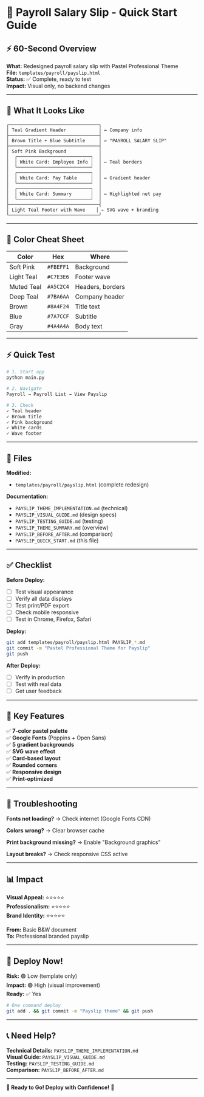 # 🚀 Payroll Salary Slip - Quick Start Guide

## ⚡ 60-Second Overview

**What:** Redesigned payroll salary slip with Pastel Professional Theme  
**File:** `templates/payroll/payslip.html`  
**Status:** ✅ Complete, ready to test  
**Impact:** Visual only, no backend changes  

---

## 🎨 What It Looks Like

```
┌─────────────────────────────────┐
│ Teal Gradient Header            │ ← Company info
├─────────────────────────────────┤
│ Brown Title + Blue Subtitle     │ ← "PAYROLL SALARY SLIP"
├─────────────────────────────────┤
│ Soft Pink Background            │
│  ┌───────────────────────────┐  │
│  │ White Card: Employee Info │  │ ← Teal borders
│  └───────────────────────────┘  │
│  ┌───────────────────────────┐  │
│  │ White Card: Pay Table     │  │ ← Gradient header
│  └───────────────────────────┘  │
│  ┌───────────────────────────┐  │
│  │ White Card: Summary       │  │ ← Highlighted net pay
│  └───────────────────────────┘  │
├─────────────────────────────────┤
│ Light Teal Footer with Wave    │ ← SVG wave + branding
└─────────────────────────────────┘
```

---

## 🎯 Color Cheat Sheet

| Color | Hex | Where |
|-------|-----|-------|
| Soft Pink | `#FBEFF1` | Background |
| Light Teal | `#C7E3E6` | Footer wave |
| Muted Teal | `#A5C2C4` | Headers, borders |
| Deep Teal | `#7BA6AA` | Company header |
| Brown | `#8A4F24` | Title text |
| Blue | `#7A7CCF` | Subtitle |
| Gray | `#4A4A4A` | Body text |

---

## ⚡ Quick Test

```bash
# 1. Start app
python main.py

# 2. Navigate
Payroll → Payroll List → View Payslip

# 3. Check
✓ Teal header
✓ Brown title
✓ Pink background
✓ White cards
✓ Wave footer
```

---

## 📁 Files

**Modified:**
- `templates/payroll/payslip.html` (complete redesign)

**Documentation:**
- `PAYSLIP_THEME_IMPLEMENTATION.md` (technical)
- `PAYSLIP_VISUAL_GUIDE.md` (design specs)
- `PAYSLIP_TESTING_GUIDE.md` (testing)
- `PAYSLIP_THEME_SUMMARY.md` (overview)
- `PAYSLIP_BEFORE_AFTER.md` (comparison)
- `PAYSLIP_QUICK_START.md` (this file)

---

## ✅ Checklist

**Before Deploy:**
- [ ] Test visual appearance
- [ ] Verify all data displays
- [ ] Test print/PDF export
- [ ] Check mobile responsive
- [ ] Test in Chrome, Firefox, Safari

**Deploy:**
```bash
git add templates/payroll/payslip.html PAYSLIP_*.md
git commit -m "Pastel Professional Theme for Payslip"
git push
```

**After Deploy:**
- [ ] Verify in production
- [ ] Test with real data
- [ ] Get user feedback

---

## 🎨 Key Features

✅ **7-color pastel palette**  
✅ **Google Fonts** (Poppins + Open Sans)  
✅ **5 gradient backgrounds**  
✅ **SVG wave effect**  
✅ **Card-based layout**  
✅ **Rounded corners**  
✅ **Responsive design**  
✅ **Print-optimized**  

---

## 🐛 Troubleshooting

**Fonts not loading?**
→ Check internet (Google Fonts CDN)

**Colors wrong?**
→ Clear browser cache

**Print background missing?**
→ Enable "Background graphics"

**Layout breaks?**
→ Check responsive CSS active

---

## 📊 Impact

**Visual Appeal:** ⭐⭐⭐⭐⭐  
**Professionalism:** ⭐⭐⭐⭐⭐  
**Brand Identity:** ⭐⭐⭐⭐⭐  

**From:** Basic B&W document  
**To:** Professional branded payslip  

---

## 🚀 Deploy Now!

**Risk:** 🟢 Low (template only)  
**Impact:** 🟢 High (visual improvement)  
**Ready:** ✅ Yes  

```bash
# One command deploy
git add . && git commit -m "Payslip theme" && git push
```

---

## 📞 Need Help?

**Technical Details:** `PAYSLIP_THEME_IMPLEMENTATION.md`  
**Visual Guide:** `PAYSLIP_VISUAL_GUIDE.md`  
**Testing:** `PAYSLIP_TESTING_GUIDE.md`  
**Comparison:** `PAYSLIP_BEFORE_AFTER.md`  

---

**🎉 Ready to Go! Deploy with Confidence!** 🚀
